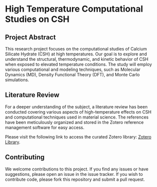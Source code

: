 # High Temperature Computational Studies on CSH

## Project Abstract
This research project focuses on the computational studies of Calcium Silicate Hydrate (CSH) at high temperatures. Our goal is to explore and understand the structural, thermodynamic, and kinetic behavior of CSH when exposed to elevated temperature conditions. The study will employ various computational and modeling techniques, such as Molecular Dynamics (MD), Density Functional Theory (DFT), and Monte Carlo simulations.

## Literature Review
For a deeper understanding of the subject, a literature review has been conducted covering various aspects of high-temperature effects on CSH and computational techniques used in material science. The references have been meticulously organized and stored in the Zotero reference management software for easy access.

Please visit the following link to access the curated Zotero library: [Zotero Library](https://www.zotero.org/groups/5014044/csh_at_high_temperature/library).


## Contributing
We welcome contributions to this project. If you find any issues or have suggestions, please open an issue in the issue tracker. If you wish to contribute code, please fork this repository and submit a pull request.

